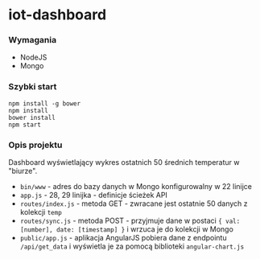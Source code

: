 # iot-dashboard

### Wymagania
- NodeJS
- Mongo

### Szybki start

```
npm install -g bower
npm install
bower install
npm start
```

### Opis projektu

Dashboard wyświetlający wykres ostatnich 50 średnich temperatur w "biurze".

- `bin/www` - adres do bazy danych w Mongo konfigurowalny w 22 linijce
- `app.js` - 28, 29 linijka - definicje ścieżek API
- `routes/index.js` - metoda GET -  zwracane jest ostatnie 50 danych z kolekcji `temp`
- `routes/sync.js` - metoda POST - przyjmuje dane w postaci `{ val: [number], date: [timestamp] }` i wrzuca je do kolekcji w Mongo
- `public/app.js` - aplikacja AngularJS pobiera dane z endpointu `/api/get_data` i wyświetla je za pomocą biblioteki `angular-chart.js`
